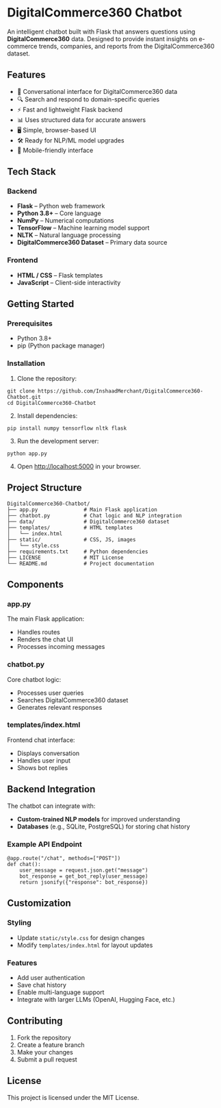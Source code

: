 # DigitalCommerce360 Chatbot

An intelligent chatbot built with Flask that answers questions using **DigitalCommerce360** data.
Designed to provide instant insights on e-commerce trends, companies, and reports from the DigitalCommerce360 dataset.

## Features

* 💬 Conversational interface for DigitalCommerce360 data
* 🔍 Search and respond to domain-specific queries
* ⚡ Fast and lightweight Flask backend
* 📊 Uses structured data for accurate answers
* 🖥️ Simple, browser-based UI
* 🛠️ Ready for NLP/ML model upgrades
* 📱 Mobile-friendly interface

## Tech Stack

### Backend

* **Flask** – Python web framework
* **Python 3.8+** – Core language
* **NumPy** – Numerical computations
* **TensorFlow** – Machine learning model support
* **NLTK** – Natural language processing
* **DigitalCommerce360 Dataset** – Primary data source

### Frontend

* **HTML / CSS** – Flask templates
* **JavaScript** – Client-side interactivity

## Getting Started

### Prerequisites

* Python 3.8+
* pip (Python package manager)

### Installation

1. Clone the repository:

```
git clone https://github.com/InshaadMerchant/DigitalCommerce360-Chatbot.git
cd DigitalCommerce360-Chatbot
```

2. Install dependencies:

```
pip install numpy tensorflow nltk flask
```

3. Run the development server:

```
python app.py
```

4. Open [http://localhost:5000](http://localhost:5000) in your browser.

## Project Structure

```
DigitalCommerce360-Chatbot/
├── app.py               # Main Flask application
├── chatbot.py           # Chat logic and NLP integration
├── data/                # DigitalCommerce360 dataset
├── templates/           # HTML templates
│   └── index.html
├── static/              # CSS, JS, images
│   └── style.css
├── requirements.txt     # Python dependencies
├── LICENSE              # MIT License
└── README.md            # Project documentation
```

## Components

### app.py

The main Flask application:

* Handles routes
* Renders the chat UI
* Processes incoming messages

### chatbot.py

Core chatbot logic:

* Processes user queries
* Searches DigitalCommerce360 dataset
* Generates relevant responses

### templates/index.html

Frontend chat interface:

* Displays conversation
* Handles user input
* Shows bot replies

## Backend Integration

The chatbot can integrate with:

* **Custom-trained NLP models** for improved understanding
* **Databases** (e.g., SQLite, PostgreSQL) for storing chat history

### Example API Endpoint

```
@app.route("/chat", methods=["POST"])
def chat():
    user_message = request.json.get("message")
    bot_response = get_bot_reply(user_message)
    return jsonify({"response": bot_response})
```

## Customization

### Styling

* Update `static/style.css` for design changes
* Modify `templates/index.html` for layout updates

### Features

* Add user authentication
* Save chat history
* Enable multi-language support
* Integrate with larger LLMs (OpenAI, Hugging Face, etc.)


## Contributing

1. Fork the repository
2. Create a feature branch
3. Make your changes
4. Submit a pull request

## License

This project is licensed under the MIT License.

